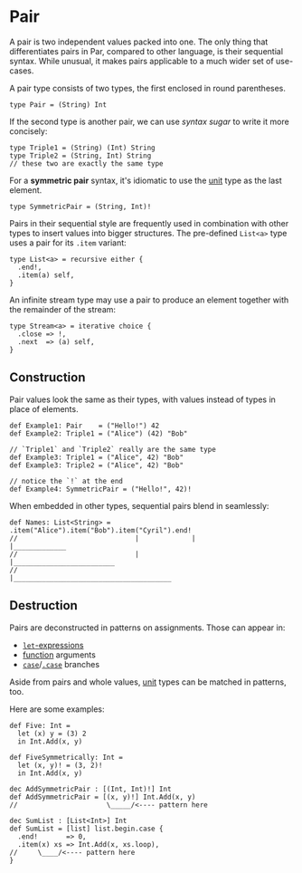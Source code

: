 # Pair

A pair is two independent values packed into one. The only thing that differentiates pairs in Par,
compared to other language, is their sequential syntax. While unusual, it makes pairs applicable
to a much wider set of use-cases.

A pair type consists of two types, the first enclosed in round parentheses.

```par
type Pair = (String) Int
```

If the second type is another pair, we can use _syntax sugar_ to write it more concisely:

```par
type Triple1 = (String) (Int) String
type Triple2 = (String, Int) String
// these two are exactly the same type
```

For a **symmetric pair** syntax, it's idiomatic to use the [unit](./unit.md) type as the last element.

```par
type SymmetricPair = (String, Int)!
```

Pairs in their sequential style are frequently used in combination with other types to insert values
into bigger structures. The pre-defined `List<a>` type uses a pair for its `.item` variant:

```par
type List<a> = recursive either {
  .end!,
  .item(a) self,
}
```

An infinite stream type may use a pair to produce an element together with the remainder of the stream:

```par
type Stream<a> = iterative choice {
  .close => !,
  .next  => (a) self,
}
```

## Construction

Pair values look the same as their types, with values instead of types in place of elements.

```par
def Example1: Pair    = ("Hello!") 42
def Example2: Triple1 = ("Alice") (42) "Bob"

// `Triple1` and `Triple2` really are the same type
def Example3: Triple1 = ("Alice", 42) "Bob"
def Example3: Triple2 = ("Alice", 42) "Bob"

// notice the `!` at the end
def Example4: SymmetricPair = ("Hello!", 42)!
```

When embedded in other types, sequential pairs blend in seamlessly:

```par
def Names: List<String> = .item("Alice").item("Bob").item("Cyril").end!
//                             |             |           |_____________
//                             |             |_________________________
//                             |_______________________________________
```

## Destruction

Pairs are deconstructed in patterns on assignments. Those can appear in:
- [`let`-expressions](../structure/let_expressions.md)
- [function](./function.md) arguments
- [`case`](./choice.md)/[`.case`](./either.md) branches

Aside from pairs and whole values, [unit](./unit.md) types can be matched in patterns, too.

Here are some examples:

```par
def Five: Int =
  let (x) y = (3) 2
  in Int.Add(x, y)

def FiveSymmetrically: Int =
  let (x, y)! = (3, 2)!
  in Int.Add(x, y)

dec AddSymmetricPair : [(Int, Int)!] Int
def AddSymmetricPair = [(x, y)!] Int.Add(x, y)
//                      \_____/<---- pattern here

dec SumList : [List<Int>] Int
def SumList = [list] list.begin.case {
  .end!       => 0,
  .item(x) xs => Int.Add(x, xs.loop),
//     \____/<---- pattern here
}
```